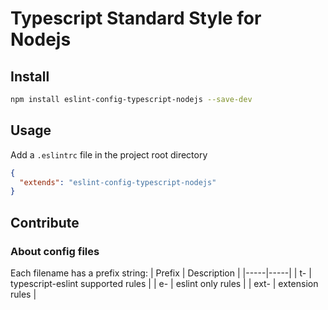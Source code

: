 # Typescript Standard Style for Nodejs

## Install

```bash
npm install eslint-config-typescript-nodejs --save-dev
```

## Usage

Add a `.eslintrc` file in the project root directory

```json
{
  "extends": "eslint-config-typescript-nodejs"
}
```

## Contribute

### About config files

Each filename has a prefix string:
| Prefix | Description |
|-----|-----|
| t- | typescript-eslint supported rules |
| e- | eslint only rules |
| ext- | extension rules |
